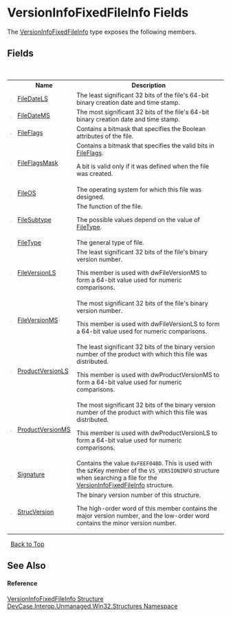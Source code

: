 # VersionInfoFixedFileInfo Fields
 

The <a href="T_DevCase_Interop_Unmanaged_Win32_Structures_VersionInfoFixedFileInfo">VersionInfoFixedFileInfo</a> type exposes the following members.


## Fields
&nbsp;<table><tr><th></th><th>Name</th><th>Description</th></tr><tr><td>![Public field](media/pubfield.gif "Public field")</td><td><a href="F_DevCase_Interop_Unmanaged_Win32_Structures_VersionInfoFixedFileInfo_FileDateLS">FileDateLS</a></td><td>
The least significant 32 bits of the file's 64-bit binary creation date and time stamp.</td></tr><tr><td>![Public field](media/pubfield.gif "Public field")</td><td><a href="F_DevCase_Interop_Unmanaged_Win32_Structures_VersionInfoFixedFileInfo_FileDateMS">FileDateMS</a></td><td>
The most significant 32 bits of the file's 64-bit binary creation date and time stamp.</td></tr><tr><td>![Public field](media/pubfield.gif "Public field")</td><td><a href="F_DevCase_Interop_Unmanaged_Win32_Structures_VersionInfoFixedFileInfo_FileFlags">FileFlags</a></td><td>
Contains a bitmask that specifies the Boolean attributes of the file.</td></tr><tr><td>![Public field](media/pubfield.gif "Public field")</td><td><a href="F_DevCase_Interop_Unmanaged_Win32_Structures_VersionInfoFixedFileInfo_FileFlagsMask">FileFlagsMask</a></td><td>
Contains a bitmask that specifies the valid bits in <a href="F_DevCase_Interop_Unmanaged_Win32_Structures_VersionInfoFixedFileInfo_FileFlags">FileFlags</a>. 

 A bit is valid only if it was defined when the file was created.</td></tr><tr><td>![Public field](media/pubfield.gif "Public field")</td><td><a href="F_DevCase_Interop_Unmanaged_Win32_Structures_VersionInfoFixedFileInfo_FileOS">FileOS</a></td><td>
The operating system for which this file was designed.</td></tr><tr><td>![Public field](media/pubfield.gif "Public field")</td><td><a href="F_DevCase_Interop_Unmanaged_Win32_Structures_VersionInfoFixedFileInfo_FileSubtype">FileSubtype</a></td><td>
The function of the file. 

 The possible values depend on the value of <a href="F_DevCase_Interop_Unmanaged_Win32_Structures_VersionInfoFixedFileInfo_FileType">FileType</a>.</td></tr><tr><td>![Public field](media/pubfield.gif "Public field")</td><td><a href="F_DevCase_Interop_Unmanaged_Win32_Structures_VersionInfoFixedFileInfo_FileType">FileType</a></td><td>
The general type of file.</td></tr><tr><td>![Public field](media/pubfield.gif "Public field")</td><td><a href="F_DevCase_Interop_Unmanaged_Win32_Structures_VersionInfoFixedFileInfo_FileVersionLS">FileVersionLS</a></td><td>
The least significant 32 bits of the file's binary version number. 

 This member is used with dwFileVersionMS to form a 64-bit value used for numeric comparisons.</td></tr><tr><td>![Public field](media/pubfield.gif "Public field")</td><td><a href="F_DevCase_Interop_Unmanaged_Win32_Structures_VersionInfoFixedFileInfo_FileVersionMS">FileVersionMS</a></td><td>
The most significant 32 bits of the file's binary version number. 

 This member is used with dwFileVersionLS to form a 64-bit value used for numeric comparisons.</td></tr><tr><td>![Public field](media/pubfield.gif "Public field")</td><td><a href="F_DevCase_Interop_Unmanaged_Win32_Structures_VersionInfoFixedFileInfo_ProductVersionLS">ProductVersionLS</a></td><td>
The least significant 32 bits of the binary version number of the product with which this file was distributed. 

 This member is used with dwProductVersionMS to form a 64-bit value used for numeric comparisons.</td></tr><tr><td>![Public field](media/pubfield.gif "Public field")</td><td><a href="F_DevCase_Interop_Unmanaged_Win32_Structures_VersionInfoFixedFileInfo_ProductVersionMS">ProductVersionMS</a></td><td>
The most significant 32 bits of the binary version number of the product with which this file was distributed. 

 This member is used with dwProductVersionLS to form a 64-bit value used for numeric comparisons.</td></tr><tr><td>![Public field](media/pubfield.gif "Public field")</td><td><a href="F_DevCase_Interop_Unmanaged_Win32_Structures_VersionInfoFixedFileInfo_Signature">Signature</a></td><td>
Contains the value `0xFEEF04BD`. This is used with the szKey member of the `VS_VERSIONINFO` structure when searching a file for the <a href="T_DevCase_Interop_Unmanaged_Win32_Structures_VersionInfoFixedFileInfo">VersionInfoFixedFileInfo</a> structure.</td></tr><tr><td>![Public field](media/pubfield.gif "Public field")</td><td><a href="F_DevCase_Interop_Unmanaged_Win32_Structures_VersionInfoFixedFileInfo_StrucVersion">StrucVersion</a></td><td>
The binary version number of this structure. 

 The high-order word of this member contains the major version number, and the low-order word contains the minor version number.</td></tr></table>&nbsp;
<a href="#versioninfofixedfileinfo-fields">Back to Top</a>

## See Also


#### Reference
<a href="T_DevCase_Interop_Unmanaged_Win32_Structures_VersionInfoFixedFileInfo">VersionInfoFixedFileInfo Structure</a><br /><a href="N_DevCase_Interop_Unmanaged_Win32_Structures">DevCase.Interop.Unmanaged.Win32.Structures Namespace</a><br />
